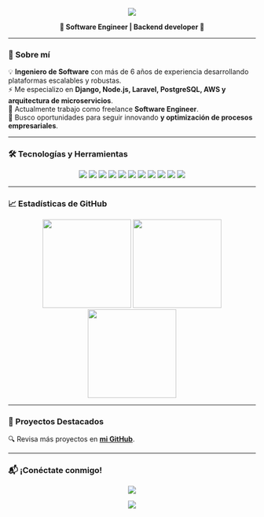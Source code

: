 <!-- Banner -->
<p align="center">
  <img src="https://capsule-render.vercel.app/api?type=waving&color=0:1E90FF,100:000000&height=200&section=header&text=¡Hola,%20soy%20Rafael!&fontSize=40&fontColor=ffffff&animation=fadeIn" />
</p>

<p align="center">
  <b>🚀 Software Engineer | Backend developer 🚀</b>
</p>

---

### 📌 Sobre mí  
💡 **Ingeniero de Software** con más de 6 años de experiencia desarrollando plataformas escalables y robustas.  
⚡ Me especializo en **Django, Node.js, Laravel, PostgreSQL, AWS y arquitectura de microservicios**.  
💼 Actualmente trabajo como freelance **Software Engineer**.  
🎯 Busco oportunidades para seguir innovando **y optimización de procesos empresariales**.  

---

### 🛠️ Tecnologías y Herramientas  
<p align="center">
  <img src="https://img.shields.io/badge/-Node.js-05122A?style=flat&logo=node.js&logoColor=3C873A">
  <img src="https://img.shields.io/badge/-NestJS-05122A?style=flat&logo=nestjs&logoColor=E0234E">
  <img src="https://img.shields.io/badge/-Python-05122A?style=flat&logo=python&logoColor=FFD43B">
  <img src="https://img.shields.io/badge/-Django-05122A?style=flat&logo=django&logoColor=white">
  <img src="https://img.shields.io/badge/-PostgreSQL-05122A?style=flat&logo=postgresql&logoColor=336791">
  <img src="https://img.shields.io/badge/-AWS-05122A?style=flat&logo=amazon-aws&logoColor=FF9900">
  <img src="https://img.shields.io/badge/-React-05122A?style=flat&logo=react&logoColor=61DAFB">
  <img src="https://img.shields.io/badge/-Next.js-05122A?style=flat&logo=next.js&logoColor=white">
  <img src="https://img.shields.io/badge/-Docker-05122A?style=flat&logo=docker&logoColor=2496ED">
  <img src="https://img.shields.io/badge/-Redis-05122A?style=flat&logo=redis&logoColor=DC382D">
  <img src="https://img.shields.io/badge/-Laravel-05122A?style=flat&logo=laravel&logoColor=FF7A59">
</p>

---

### 📈 Estadísticas de GitHub  
<p align="center">
  <img src="https://github-readme-stats.vercel.app/api?username=rafael-dev&show_icons=true&theme=dark&count_private=true" height="180px"/>
  <img src="https://github-readme-streak-stats.herokuapp.com/?user=rafael-dev&theme=dark" height="180px"/>
  <img src="https://github-readme-stats.vercel.app/api/top-langs/?username=rafaarraez&theme=dark&hide_border=false&include_all_commits=true&count_private=true&layout=compact" height="180px"/>
</p>

---

### 🚀 Proyectos Destacados  

🔍 Revisa más proyectos en **[mi GitHub](https://github.com/rafaarraez?tab=repositories)**.  

---

### 📬 ¡Conéctate conmigo!  
<p align="center">
  <a href="https://www.linkedin.com/in/rafael-arraez/">
    <img src="https://img.shields.io/badge/-LinkedIn-0A66C2?style=for-the-badge&logo=linkedin&logoColor=white">
  </a>
  <!--
  <a href="https://rafael.dev/">
    <img src="https://img.shields.io/badge/-Portafolio-000?style=for-the-badge&logo=vercel&logoColor=white">
  </a>
  -->
</p>

<!-- Footer -->
<p align="center">
  <img src="https://capsule-render.vercel.app/api?section=footer&type=waving&color=0:1E90FF,100:000000&height=120" />
</p>
